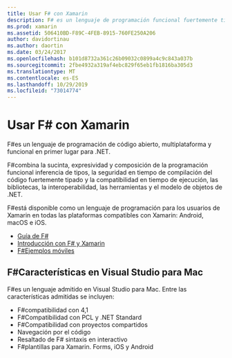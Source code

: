```yaml
---
title: Usar F# con Xamarin
description: F# es un lenguaje de programación funcional fuertemente tipado diseñado para ejecutarse en .NET. En este documento se proporciona información general de alto nivel sobre sus características y vínculos a ejemplos F#creados con.
ms.prod: xamarin
ms.assetid: 506410BD-F89C-4FEB-8915-760FE250A206
author: davidortinau
ms.author: daortin
ms.date: 03/24/2017
ms.openlocfilehash: b101d8732a361c26b09032c0899a4c9c843a037b
ms.sourcegitcommit: 2fbe4932a319af4ebc829f65eb1fb1816ba305d3
ms.translationtype: MT
ms.contentlocale: es-ES
ms.lasthandoff: 10/29/2019
ms.locfileid: "73014774"
---
```

# <a name="using-f-with-xamarin"></a>Usar F# con Xamarin

F#es un lenguaje de programación de código abierto, multiplataforma y funcional en primer lugar para .NET.

F#combina la sucinta, expresividad y composición de la programación funcional inferencia de tipos, la seguridad en tiempo de compilación del código fuertemente tipado y la compatibilidad en tiempo de ejecución, las bibliotecas, la interoperabilidad, las herramientas y el modelo de objetos de .NET.

F#está disponible como un lenguaje de programación para los usuarios de Xamarin en todas las plataformas compatibles con Xamarin: Android, macOS e iOS.

- [Guía de F#](https://docs.microsoft.com/dotnet/fsharp/)
- [Introducción con F# y Xamarin](overview.md)
- [F#Ejemplos móviles](samples.md)

## <a name="f-features-in-visual-studio-for-mac"></a>F#Características en Visual Studio para Mac

F#es un lenguaje admitido en Visual Studio para Mac. Entre las características admitidas se incluyen:

- F#compatibilidad con 4,1
- F#Compatibilidad con PCL y .NET Standard
- F#Compatibilidad con proyectos compartidos
- Navegación por el código
- Resaltado de F# sintaxis en interactivo
- F#plantillas para Xamarin. Forms, iOS y Android
